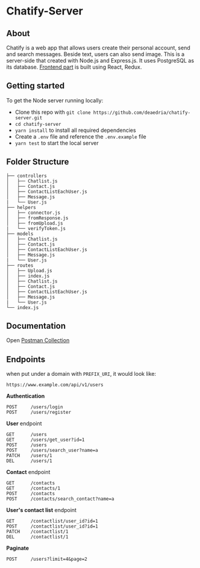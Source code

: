 # Chatify-Server

## About
Chatify is a web app that allows users create their personal account, send and search messages. Beside text, users can also send image. This is a server-side that created with Node.js and Express.js. It uses PostgreSQL as its database. [Frontend part](https://github.com/deaedria/chatify-react-ui.git) is built using React, Redux. 

## Getting started

To get the Node server running locally:

* Clone this repo with `git clone https://github.com/deaedria/chatify-server.git`
* `cd chatify-server`
* `yarn install` to install all required dependencies
* Create a `.env` file and reference the `.env.example` file
* `yarn test` to start the local server

## Folder Structure

    ├── controllers                    
    │   ├── Chatlist.js              
    │   ├── Contact.js              
    │   ├── ContactListEachUser.js             
    │   ├── Message.js
    |   └── User.js
    ├── helpers
    │   ├── connector.js
    │   ├── fromResponse.js              
    │   ├── fromUpload.js             
    |   └── verifyToken.js
    ├── models
    │   ├── Chatlist.js              
    │   ├── Contact.js              
    │   ├── ContactListEachUser.js             
    │   ├── Message.js
    |   └── User.js
    ├── routes            
    │   ├── Upload.js    
    │   ├── index.js
    │   ├── Chatlist.js              
    │   ├── Contact.js              
    │   ├── ContactListEachUser.js             
    │   ├── Message.js
    |   └── User.js
    └── index.js
    
## Documentation
Open [Postman Collection](https://documenter.getpostman.com/view/14707903/Tz5p6dWQ)
    
## Endpoints

when put under a domain with `PREFIX_URI`, it would look like:

    https://www.example.com/api/v1/users
    
**Authentication**

    POST     /users/login
    POST     /users/register

**User** endpoint

    GET      /users
    GET      /users/get_user?id=1
    POST     /users
    POST     /users/search_user?name=a
    PATCH    /users/1
    DEL      /users/1

**Contact** endpoint

    GET      /contacts
    GET      /contacts/1
    POST     /contacts
    POST     /contacts/search_contact?name=a
   
**User's contact list** endpoint

    GET      /contactlist/user_id?id=1
    POST     /contactlist/user_id?id=1
    PATCH    /contactlist/1
    DEL      /contactlist/1

**Paginate**

    POST     /users?limit=4&page=2
